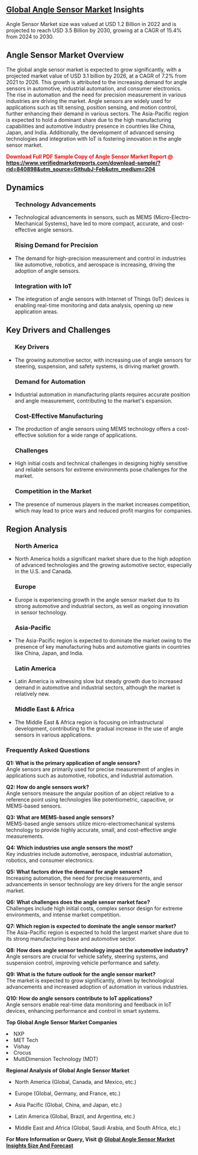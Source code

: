 <h2><a href="https://www.verifiedmarketreports.com/download-sample/?rid=840898&amp;utm_source=GithubJ&amp;utm_medium=204" target="_blank">Global Angle Sensor Market</a> Insights</h2><p>Angle Sensor Market size was valued at USD 1.2 Billion in 2022 and is projected to reach USD 3.5 Billion by 2030, growing at a CAGR of 15.4% from 2024 to 2030.</p><p><h2>Angle Sensor Market Overview</h2> <p>The global angle sensor market is expected to grow significantly, with a projected market value of USD 3.1 billion by 2026, at a CAGR of 7.2% from 2021 to 2026. This growth is attributed to the increasing demand for angle sensors in automotive, industrial automation, and consumer electronics. The rise in automation and the need for precision measurement in various industries are driving the market. Angle sensors are widely used for applications such as tilt sensing, position sensing, and motion control, further enhancing their demand in various sectors. The Asia-Pacific region is expected to hold a dominant share due to the high manufacturing capabilities and automotive industry presence in countries like China, Japan, and India. Additionally, the development of advanced sensing technologies and integration with IoT is fostering innovation in the angle sensor market.</p> <p><strong><p><span class=""><span style="color: #ff0000;"><strong>Download Full PDF Sample Copy of Angle Sensor Market Report</strong> @ </span><a href="https://www.verifiedmarketreports.com/download-sample/?rid=840898&amp;utm_source=GithubJ-Feb&amp;utm_medium=204" target="_blank">https://www.verifiedmarketreports.com/download-sample/?rid=840898&amp;utm_source=GithubJ-Feb&amp;utm_medium=204</a></span></p></strong></p> <h2>Dynamics</h2> <ul> <h3>Technology Advancements</h3> <li>Technological advancements in sensors, such as MEMS (Micro-Electro-Mechanical Systems), have led to more compact, accurate, and cost-effective angle sensors.</li> <h3>Rising Demand for Precision</h3> <li>The demand for high-precision measurement and control in industries like automotive, robotics, and aerospace is increasing, driving the adoption of angle sensors.</li> <h3>Integration with IoT</h3> <li>The integration of angle sensors with Internet of Things (IoT) devices is enabling real-time monitoring and data analysis, opening up new application areas.</li> </ul> <h2>Key Drivers and Challenges</h2> <ul> <h3>Key Drivers</h3> <li>The growing automotive sector, with increasing use of angle sensors for steering, suspension, and safety systems, is driving market growth.</li> <h3>Demand for Automation</h3> <li>Industrial automation in manufacturing plants requires accurate position and angle measurement, contributing to the market's expansion.</li> <h3>Cost-Effective Manufacturing</h3> <li>The production of angle sensors using MEMS technology offers a cost-effective solution for a wide range of applications.</li> <h3>Challenges</h3> <li>High initial costs and technical challenges in designing highly sensitive and reliable sensors for extreme environments pose challenges for the market.</li> <h3>Competition in the Market</h3> <li>The presence of numerous players in the market increases competition, which may lead to price wars and reduced profit margins for companies.</li> </ul> <h2>Region Analysis</h2> <ul> <h3>North America</h3> <li>North America holds a significant market share due to the high adoption of advanced technologies and the growing automotive sector, especially in the U.S. and Canada.</li> <h3>Europe</h3> <li>Europe is experiencing growth in the angle sensor market due to its strong automotive and industrial sectors, as well as ongoing innovation in sensor technology.</li> <h3>Asia-Pacific</h3> <li>The Asia-Pacific region is expected to dominate the market owing to the presence of key manufacturing hubs and automotive giants in countries like China, Japan, and India.</li> <h3>Latin America</h3> <li>Latin America is witnessing slow but steady growth due to increased demand in automotive and industrial sectors, although the market is relatively new.</li> <h3>Middle East & Africa</h3> <li>The Middle East & Africa region is focusing on infrastructural development, contributing to the gradual increase in the use of angle sensors in various applications.</li> </ul> <h3>Frequently Asked Questions</h3> <p><strong>Q1: What is the primary application of angle sensors?</strong><br>Angle sensors are primarily used for precise measurement of angles in applications such as automotive, robotics, and industrial automation.</p> <p><strong>Q2: How do angle sensors work?</strong><br>Angle sensors measure the angular position of an object relative to a reference point using technologies like potentiometric, capacitive, or MEMS-based sensors.</p> <p><strong>Q3: What are MEMS-based angle sensors?</strong><br>MEMS-based angle sensors utilize micro-electromechanical systems technology to provide highly accurate, small, and cost-effective angle measurements.</p> <p><strong>Q4: Which industries use angle sensors the most?</strong><br>Key industries include automotive, aerospace, industrial automation, robotics, and consumer electronics.</p> <p><strong>Q5: What factors drive the demand for angle sensors?</strong><br>Increasing automation, the need for precise measurements, and advancements in sensor technology are key drivers for the angle sensor market.</p> <p><strong>Q6: What challenges does the angle sensor market face?</strong><br>Challenges include high initial costs, complex sensor design for extreme environments, and intense market competition.</p> <p><strong>Q7: Which region is expected to dominate the angle sensor market?</strong><br>The Asia-Pacific region is expected to hold the largest market share due to its strong manufacturing base and automotive sector.</p> <p><strong>Q8: How does angle sensor technology impact the automotive industry?</strong><br>Angle sensors are crucial for vehicle safety, steering systems, and suspension control, improving vehicle performance and safety.</p> <p><strong>Q9: What is the future outlook for the angle sensor market?</strong><br>The market is expected to grow significantly, driven by technological advancements and increased adoption of automation in various industries.</p> <p><strong>Q10: How do angle sensors contribute to IoT applications?</strong><br>Angle sensors enable real-time data monitoring and feedback in IoT devices, enhancing performance and control in smart systems.</p> </p><p><strong>Top Global Angle Sensor Market Companies</strong></p><div data-test-id=""><p><li>NXP</li><li> MET Tech</li><li> Vishay</li><li> Crocus</li><li> MultiDimension Technology (MDT)</li></p><div><strong>Regional Analysis of&nbsp;Global Angle Sensor Market</strong></div><ul><li dir="ltr"><p dir="ltr">North America&nbsp;(Global, Canada, and Mexico, etc.)</p></li><li dir="ltr"><p dir="ltr">Europe (Global, Germany, and France, etc.)</p></li><li dir="ltr"><p dir="ltr">Asia Pacific&nbsp;(Global, China, and Japan, etc.)</p></li><li dir="ltr"><p dir="ltr">Latin America&nbsp;(Global, Brazil, and Argentina, etc.)</p></li><li dir="ltr">Middle East and Africa&nbsp;(Global, Saudi Arabia, and South Africa, etc.)</li></ul><p><strong>For More Information or Query, Visit @&nbsp;</strong><strong><a href="https://www.verifiedmarketreports.com/product/angle-sensor-market/?utm_source=GithubJ&amp;utm_medium=204" target="_blank">Global Angle Sensor Market Insights Size And Forecast</a></strong></p></div>
